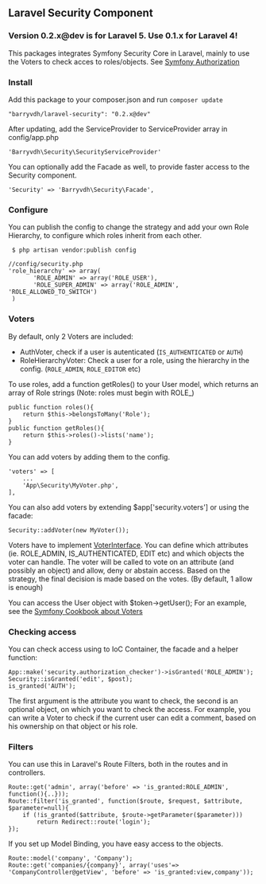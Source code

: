 ## Laravel Security Component

### Version 0.2.x@dev is for Laravel 5. Use 0.1.x for Laravel 4!

This packages integrates Symfony Security Core in Laravel, mainly to use the Voters to check acces to roles/objects. See [Symfony Authorization](http://symfony.com/doc/current/components/security/authorization.html)


### Install
Add this package to your composer.json and run `composer update`

    "barryvdh/laravel-security": "0.2.x@dev"

After updating, add the ServiceProvider to ServiceProvider array in config/app.php

    'Barryvdh\Security\SecurityServiceProvider'

You can optionally add the Facade as well, to provide faster access to the Security component.

    'Security' => 'Barryvdh\Security\Facade',


### Configure
You can publish the config to change the strategy and add your own Role Hierarchy, to configure which roles inherit from each other.

     $ php artisan vendor:publish config

    //config/security.php
    'role_hierarchy' => array(
           'ROLE_ADMIN' => array('ROLE_USER'),
           'ROLE_SUPER_ADMIN' => array('ROLE_ADMIN', 'ROLE_ALLOWED_TO_SWITCH')
     )

### Voters
By default, only 2 Voters are included:
 - AuthVoter, check if a user is autenticated (`IS_AUTHENTICATED` or `AUTH`)
 - RoleHierarchyVoter: Check a user for a role, using the hierarchy in the config. (`ROLE_ADMIN`, `ROLE_EDITOR` etc)

To use roles, add a function getRoles() to your User model, which returns an array of Role strings (Note: roles must begin with ROLE_)

    public function roles(){
        return $this->belongsToMany('Role');
    }
    public function getRoles(){
        return $this->roles()->lists('name');
    }

You can add voters by adding them to the config.

    'voters' => [
        ...
        'App\Security\MyVoter.php',
    ],

You can also add voters by extending $app['security.voters'] or using the facade:

    Security::addVoter(new MyVoter());

Voters have to implement [VoterInterface](https://github.com/symfony/Security/blob/master/Core/Authorization/Voter/VoterInterface.php).
You can define which attributes (ie. ROLE_ADMIN, IS_AUTHENTICATED, EDIT etc) and which objects the voter can handle.
The voter will be called to vote on an attribute (and possibly an object) and allow, deny or abstain access.
Based on the strategy, the final decision is made based on the votes. (By default, 1 allow is enough)

You can access the User object with $token->getUser();
For an example, see the [Symfony Cookbook about Voters](http://symfony.com/doc/current/cookbook/security/voters.html)

### Checking access
You can check access using to IoC Container, the facade and a helper function:

    App::make('security.authorization_checker')->isGranted('ROLE_ADMIN');
    Security::isGranted('edit', $post);
    is_granted('AUTH');

The first argument is the attribute you want to check, the second is an optional object, on which you want to check the access.
For example, you can write a Voter to check if the current user can edit a comment, based on his ownership on that object or his role.

### Filters
You can use this in Laravel's Route Filters, both in the routes and in controllers.

    Route::get('admin', array('before' => 'is_granted:ROLE_ADMIN', function(){..}));
    Route::filter('is_granted', function($route, $request, $attribute, $parameter=null){
        if (!is_granted($attribute, $route->getParameter($parameter)))
            return Redirect::route('login');
    });

If you set up Model Binding, you have easy access to the objects.

    Route::model('company', 'Company');
    Route::get('companies/{company}', array('uses'=> 'CompanyController@getView', 'before' => 'is_granted:view,company'));
